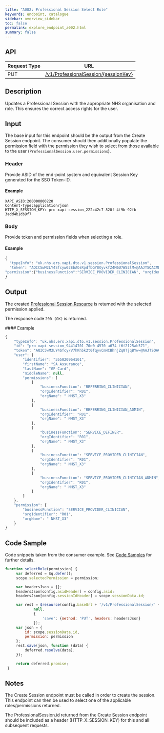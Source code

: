 ```yaml
---
title: "A002: Professional Session Select Role"
keywords: endpoint, catalogue
sidebar: overview_sidebar
toc: false
permalink: explore_endpoint_a002.html
summary: false
---
```


## API

| Request Type | URL |
| -------------| --- |
| PUT | [/v1/ProfessionalSession/{sessionKey}](https://api.{env}.ers.ncrs.nhs.uk/ers-api/v1/ProfessionalSession/{sessionKey})

## Description
Updates a Professional Session with the appropriate NHS organisation and role. This ensures the correct access rights for the user.

## Input
The base input for this endpoint should be the output from the Create Session endpoint. The consumer should then additionally populate the permission field with the permission they wish to select from those available to the user (`ProfessionalSession.user.permissions`).

### Header
Provide ASID of the end-point system and equivalent Session Key generated for the SSO Token-ID.

#### Example
```http
XAPI_ASID:200000000220
Content-Type:application/json
HTTP_X_SESSION_KEY: pro-xapi-session_222c42c7-820f-4f9b-92fb-3add4b1db9f7
```

### Body
Provide token and permission fields when selecting a role.

#### Example
```javascript
{
  "typeInfo": "uk.nhs.ers.xapi.dto.v1.session.ProfessionalSession",
  "token": "AQIC5wM2LY4Sfcyw62EbAOsRpdfbGYUOyvkfZ4M6U7W52lM=@AAJTSQACMDE=#"
"permission":{"businessFunction":"SERVICE_PROVIDER_CLINICIAN", "orgIdentifier":"R01"}
}
```

## Output
The created [Professional Session Resource](explore_models.html) is returned with the selected permission applied.

The response code `200 (OK)` is returned.

#### Example
```javascript
{
    "typeInfo": "uk.nhs.ers.xapi.dto.v1.session.ProfessionalSession",
    "id": "pro-xapi-session_94414701-70d0-4570-a674-f6f2125ab571",
    "token": "AQIC5wM2LY4Sfcy/V7hKhbk2t0fqyvCmHCBhnjZq0TjqBYw=@AAJTSQACMDE=#",
    "user": {
        "identifier": "555020964101",
        "firstName": "SA Assurance",
        "lastName": "GP-Card",
        "middleName": null,
        "permissions": [
            {
                "businessFunction": "REFERRING_CLINICIAN",
                "orgIdentifier": "R01",
                "orgName": " NHST_X3"
            },
            {
                "businessFunction": "REFERRING_CLINICIAN_ADMIN",
                "orgIdentifier": "R01",
                "orgName": " NHST_X3"
            },
            {
                "businessFunction": "SERVICE_DEFINER",
                "orgIdentifier": "R01",
                "orgName": " NHST_X3"
            },
            {
                "businessFunction": "SERVICE_PROVIDER_CLINICIAN",
                "orgIdentifier": "R01",
                "orgName": " NHST_X3"
            },
            {
                "businessFunction": "SERVICE_PROVIDER_CLINICIAN_ADMIN",
                "orgIdentifier": "R01",
                "orgName": " NHST_X3"
            }
        ]
    },
    "permission": {
        "businessFunction": "SERVICE_PROVIDER_CLINICIAN",
        "orgIdentifier": "R01",
        "orgName": " NHST_X3"
    }
}
```

## Code Sample
Code snippets taken from the consumer example. See [Code Samples](develop_code_samples.html) for further details.

```javascript
function selectRole(permission) {
     var deferred = $q.defer();
     scope.selectedPermission = permission;

     var headersJson = {};
     headersJson[config.asidHeader] = config.asid;
     headersJson[config.sessionIdHeader] = scope.sessionData.id;

     var rest = $resource(config.baseUrl + '/v1/ProfessionalSession/' + scope.currentSessionId,
             null,
             {
                 'save': {method: 'PUT', headers: headersJson}
             });
     var json = {
         id: scope.sessionData.id,
         permission: permission
     };
     rest.save(json, function (data) {
         deferred.resolve(data);
     });

     return deferred.promise;
 }
```

## Notes
The Create Session endpoint must be called in order to create the session. This endpoint can then be used to select one of the applicable roles/permissions returned.

The ProfessionalSession.id returned from the Create Session endpoint should be included as a header (HTTP_X_SESSION_KEY) for this and all subsequent requests.
